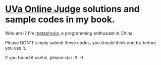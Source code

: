 # [UVa Online Judge](https://uva.onlinejudge.org/) solutions and sample codes in my book. 

Who am I? I'm [metaphysis](https://blog.csdn.net/metaphysis), a programming enthusiast in China.

Please DON'T simply submit these codes, you should think and try before you use it.

If you found it useful, please star it! :-)

